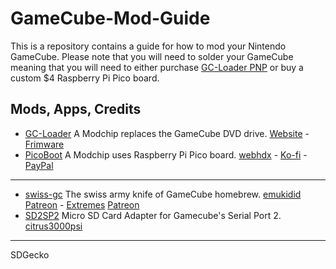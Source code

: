# GameCube-Mod-Guide
This is a repository contains a guide for how to mod your Nintendo GameCube. Please note that you will need to solder your GameCube meaning that you will need to either purchase [GC-Loader PNP](https://gc-loader.com/product/gc-loader-pnp/) or buy a custom $4 Raspberry Pi Pico board.

## Mods, Apps, Credits

- [GC-Loader](https://gc-loader.com/product/gc-loader-pnp/) A Modchip replaces the GameCube DVD drive. [Website](https://gc-loader.com/) - [Frimware](https://github.com/danielkraak/GC-Loader)
- [PicoBoot](https://github.com/webhdx/PicoBoot) A Modchip uses Raspberry Pi Pico board. [webhdx](https://github.com/webhdx) - [Ko-fi](https://ko-fi.com/webhdx) - [PayPal](https://www.paypal.com/paypalme/maciejkobus)

---

- [swiss-gc](https://github.com/emukidid/swiss-gc) The swiss army knife of GameCube homebrew. [emukidid](https://github.com/emukidid/) [Patreon](http://patreon.com/emu_kidid) - [Extremes](https://github.com/Extrems) [Patreon](https://patreon.com/Extrems)
- [SD2SP2](https://github.com/citrus3000psi/SD2SP2) Micro SD Card Adapter for Gamecube's Serial Port 2. [citrus3000psi](https://github.com/citrus3000psi)

---

SDGecko
